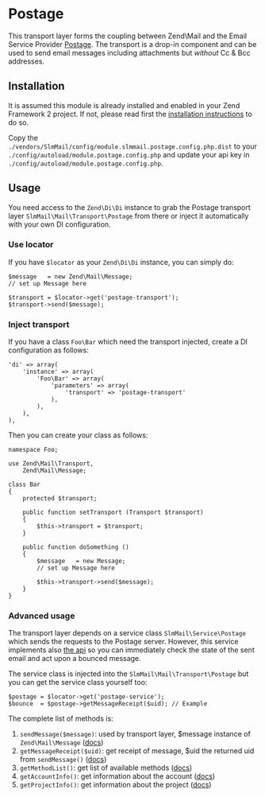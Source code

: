 Postage
===
This transport layer forms the coupling between Zend\Mail and the Email Service Provider [Postage](http://postageapp.com). The transport is a drop-in component and can be used to send email messages including attachments but *without* Cc & Bcc addresses.

Installation
---
It is assumed this module is already installed and enabled in your Zend Framework 2 project. If not, please read first the [installation instructions](https://github.com/juriansluiman/SlmMail/blob/master/README.md) to do so.

Copy the `./vendors/SlmMail/config/module.slmmail.postage.config.php.dist` to your `./config/autoload/module.postage.config.php` and update your api key in `./config/autoload/module.postage.config.php`.

Usage
---
You need access to the `Zend\Di\Di` instance to grab the Postage transport layer `SlmMail\Mail\Transport\Postage` from there or inject it automatically with your own DI configuration.

### Use locator
If you have `$locator` as your `Zend\Di\Di` instance, you can simply do:

    $message   = new Zend\Mail\Message;
    // set up Message here

    $transport = $locator->get('postage-transport');
    $transport->send($message);

### Inject transport
If you have a class `Foo\Bar` which need the transport injected, create a DI configuration as follows:

    'di' => array(
        'instance' => array(
            'Foo\Bar' => array(
                'parameters' => array(
                    'transport' => 'postage-transport'
                ),
            ),
        ),
    ),

Then you can create your class as follows:

    namespace Foo;
    
    use Zend\Mail\Transport,
        Zend\Mail\Message;
    
    class Bar
    {
        protected $transport;
        
        public function setTransport (Transport $transport)
        {
            $this->transport = $transport;
        }
        
        public function doSomething ()
        {
            $message   = new Message;
            // set up Message here

            $this->transport->send($message);
        }
    }

### Advanced usage
The transport layer depends on a service class `SlmMail\Service\Postage` which sends the requests to the Postage server. However, this service implements also [the api](http://help.postageapp.com/kb/api/api-overview) so you can immediately check the state of the sent email and act upon a bounced message.

The service class is injected into the `SlmMail\Mail\Transport\Postage` but you can get the service class yourself too:

    $postage = $locator->get('postage-service');
    $bounce  = $postage->getMessageReceipt($uid); // Example
    
The complete list of methods is:

1. `sendMessage($message)`: used by transport layer, $message instance of `Zend\Mail\Message` ([docs](http://help.postageapp.com/kb/api/send_message))
2. `getMessageReceipt($uid)`: get receipt of message, $uid the returned uid from `sendMessage()` ([docs](http://help.postageapp.com/kb/api/get_message_receipt))
3. `getMethodList()`: get list of available methods ([docs](http://help.postageapp.com/kb/api/get_method_list))
4. `getAccountInfo()`: get information about the account ([docs](http://help.postageapp.com/kb/api/get_account_info))
5. `getProjectInfo()`: get information about the project ([docs](http://help.postageapp.com/kb/api/get_project_info))